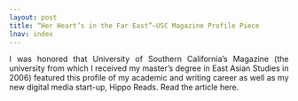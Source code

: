 ```yaml
---
layout: post
title: “Her Heart’s in the Far East”—USC Magazine Profile Piece
lnav: index
---
```


<p style="text-align: justify;">I was honored that University of Southern California’s Magazine (the university from which I received my master’s degree in East Asian Studies in 2006) featured this profile of my academic and writing career as well as my new digital media start-up, Hippo Reads. Read  the article here.</p>
